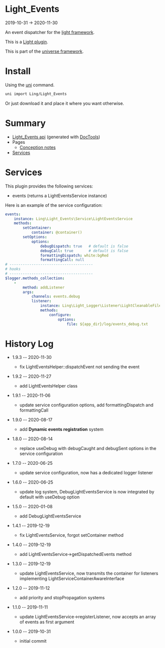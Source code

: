 Light_Events
===========
2019-10-31 -> 2020-11-30



An event dispatcher for the [light framework](https://github.com/lingtalfi/Light).

This is a [Light plugin](https://github.com/lingtalfi/Light/blob/master/doc/pages/plugin.md).

This is part of the [universe framework](https://github.com/karayabin/universe-snapshot).


Install
==========
Using the [uni](https://github.com/lingtalfi/universe-naive-importer) command.
```bash
uni import Ling/Light_Events
```

Or just download it and place it where you want otherwise.






Summary
===========
- [Light_Events api](https://github.com/lingtalfi/Light_Events/blob/master/doc/api/Ling/Light_Events.md) (generated with [DocTools](https://github.com/lingtalfi/DocTools))
- Pages
    - [Conception notes](https://github.com/lingtalfi/Light_Events/blob/master/doc/pages/conception-notes.md)
- [Services](#services)




Services
=========


This plugin provides the following services:

- events (returns a LightEventsService instance)


Here is an example of the service configuration:

```yaml
events:
    instance: Ling\Light_Events\Service\LightEventsService
    methods:
        setContainer:
            container: @container()
        setOptions:
            options:
                debugDispatch: true   # default is false
                debugCall: true       # default is false
                formattingDispatch: white:bgRed
                formattingCall: null
# --------------------------------------
# hooks
# --------------------------------------
$logger.methods_collection:
    -
        method: addListener
        args:
            channels: events.debug
            listener:
                instance: Ling\Light_Logger\Listener\LightCleanableFileLoggerListener
                methods:
                    configure:
                        options:
                            file: ${app_dir}/log/events_debug.txt

```





History Log
=============

- 1.9.3 -- 2020-11-30

    - fix LightEventsHelper::dispatchEvent not sending the event
    
- 1.9.2 -- 2020-11-27

    - add LightEventsHelper class
    
- 1.9.1 -- 2020-11-06

    - update service configuration options, add formattingDispatch and formattingCall
    
- 1.9.0 -- 2020-08-17

    - add **Dynamic events registration** system
    
- 1.8.0 -- 2020-08-14

    - replace useDebug with debugCaught and debugSent options in the service configuration

- 1.7.0 -- 2020-06-25

    - update service configuration, now has a dedicated logger listener
    
- 1.6.0 -- 2020-06-25

    - update log system, DebugLightEventsService is now integrated by default with useDebug option
    
- 1.5.0 -- 2020-01-08

    - add DebugLightEventsService
    
- 1.4.1 -- 2019-12-19

    - fix LightEventsService, forgot setContainer method
    
- 1.4.0 -- 2019-12-19

    - add LightEventsService->getDispatchedEvents method
    
- 1.3.0 -- 2019-12-19

    - update LightEventsService, now transmits the container for listeners implementing LightServiceContainerAwareInterface
    
- 1.2.0 -- 2019-11-12

    - add priority and stopPropagation systems
    
- 1.1.0 -- 2019-11-11

    - update LightEventsService->registerListener, now accepts an array of events as first argument
    
- 1.0.0 -- 2019-10-31

    - initial commit